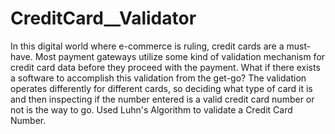 # CreditCard__Validator
In this digital world where e-commerce is ruling, credit cards are a must-have. Most payment gateways utilize some kind of validation mechanism for credit card data before they proceed with the payment. What if there exists a software to accomplish this validation from the get-go? The validation operates differently for different cards, so deciding what type of card it is and then inspecting if the number entered is a valid credit card number or not is the way to go. Used Luhn's Algorithm to validate a Credit Card Number.

